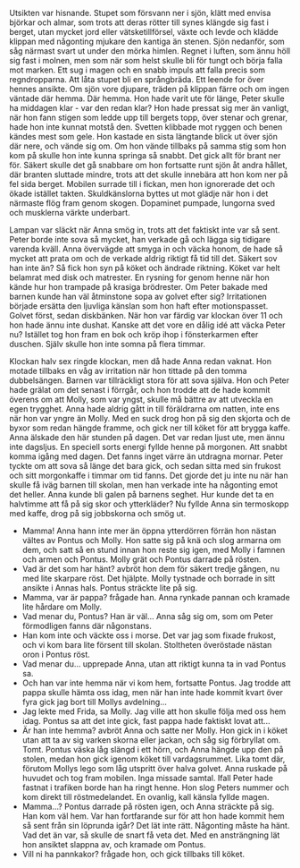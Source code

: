 Utsikten var hisnande. Stupet som försvann ner i sjön, klätt med envisa björkar och almar, som trots att deras rötter till synes klängde sig fast i berget, utan mycket jord eller vätsketillförsel, växte och levde och klädde klippan med någonting mjukare den kantiga än stenen. Sjön nedanför, som såg närmast svart ut under den mörka himlen. Regnet i luften, som ännu höll sig fast i molnen, men som när som helst skulle bli för tungt och börja falla mot marken. Ett sug i magen och en snabb impuls att falla precis som regndropparna. Att låta stupet bli en språngbräda. Ett leende for över hennes ansikte. Om sjön vore djupare, träden på klippan färre och om ingen väntade där hemma. Där hemma. Hon hade varit ute för länge, Peter skulle ha middagen klar - var den redan klar? Hon hade pressat sig mer än vanligt, när hon fann stigen som ledde upp till bergets topp, över stenar och grenar, hade hon inte kunnat motstå den. Svetten klibbade mot ryggen och benen kändes mest som gele. Hon kastade en sista längtande blick ut över sjön där nere, och vände sig om. Om hon vände tillbaks på samma stig som hon kom på skulle hon inte kunna springa så snabbt. Det gick allt för brant ner för. Säkert skulle det gå snabbare om hon fortsatte runt sjön åt andra hållet, där branten sluttade mindre, trots att det skulle innebära att hon kom ner på fel sida berget. Mobilen surrade till i fickan, men hon ignorerade det och ökade istället takten. Skuldkänslorna byttes ut mot glädje när hon i det närmaste flög fram genom skogen. Dopaminet pumpade, lungorna sved och musklerna värkte underbart. 

Lampan var släckt när Anna smög in, trots att det faktiskt inte var så sent. Peter borde inte sova så mycket, han verkade gå och lägga sig tidigare varenda kväll. Anna övervägde att smyga in och väcka honom, de hade så mycket att prata om och de verkade aldrig riktigt få tid till det. Säkert sov han inte än? Så fick hon syn på köket och ändrade riktning.  Köket var helt belamrat med disk och matrester. En rysning for genom henne när hon kände hur hon trampade på krasiga brödrester. Om Peter bakade med barnen kunde han väl åtminstone sopa av golvet efter sig? Irritationen började ersätta den ljuvliga känslan som hon haft efter motionspasset. Golvet först, sedan diskbänken. När hon var färdig var klockan över 11 och hon hade ännu inte dushat. Kanske att det vore en dålig idé att väcka Peter nu? Istället tog hon fram en bok och kröp ihop i fönsterkarmen efter duschen. Själv skulle hon inte somna på flera timmar.

Klockan halv sex ringde klockan, men då hade Anna redan vaknat. Hon motade tillbaks en våg av irritation när hon tittade på den tomma dubbelsängen. Barnen var tillräckligt stora för att sova själva. Hon och Peter hade grälat om det senast i förrgår, och hon trodde att de hade kommit överens om att Molly, som var yngst, skulle må bättre av att utveckla en egen trygghet. Anna hade aldrig gått in till föräldrarna om natten, inte ens när hon var yngre än Molly. Med en suck drog hon på sig den skjorta och de byxor som redan hängde framme, och gick ner till köket för att brygga kaffe. Anna älskade den här stunden på dagen. Det var redan ljust ute, men ännu inte dagsljus. En speciell sorts energi fyllde henne på morgonen. Att snabbt komma igång med dagen. Det fanns inget värre än utdragna mornar. Peter tyckte om att sova så länge det bara gick, och sedan sitta med sin frukost och sitt morgonkaffe i timmar om tid fanns. Det gjorde det ju inte nu när han skulle få iväg barnen till skolan, men han verkade inte ha någonting emot det heller. Anna kunde bli galen på barnens seghet. Hur kunde det ta en halvtimme att få på sig skor och ytterkläder? Nu fyllde Anna sin termoskopp med kaffe, drog på sig jobbskorna och smög ut.  

- Mamma!
Anna hann inte mer än öppna ytterdörren förrän hon nästan vältes av Pontus och Molly. Hon satte sig på knä och slog armarna om dem, och satt så en stund innan hon reste sig igen, med Molly i famnen och armen och Pontus. Molly grät och Pontus darrade på rösten. 
- Vad är det som har hänt? avbröt hon dem för säkert tredje gången, nu med lite skarpare röst. Det hjälpte. Molly tystnade och borrade in sitt ansikte i Annas hals. Pontus sträckte lite på sig. 
 - Mamma, var är pappa? frågade han.
Anna rynkade pannan och kramade lite hårdare om Molly. 
- Vad menar du, Pontus? Han är väl... Anna såg sig om, som om Peter förmodligen fanns där någonstans.
- Han kom inte och väckte oss i morse. Det var jag som fixade frukost, och vi kom bara lite försent till skolan. Stoltheten överöstade nästan oron i Pontus röst.
- Vad menar du... upprepade Anna, utan att riktigt kunna ta in vad Pontus sa.
- Och han var inte hemma när vi kom hem, fortsatte Pontus. Jag trodde att pappa skulle hämta oss idag, men när han inte hade kommit kvart över fyra gick jag bort till Mollys avdelning...
- Jag lekte med Frida, sa Molly. Jag ville att hon skulle följa med oss hem idag. Pontus sa att det inte gick, fast pappa hade faktiskt lovat att...
- Är han inte hemma? avbröt Anna och satte ner Molly. Hon gick in i köket utan att ta av sig varken skorna eller jackan, och såg sig förbryllat om. Tomt. Pontus väska låg slängd i ett hörn, och Anna hängde upp den på stolen, medan hon gick igenom köket till vardagsrummet. Lika tomt där, förutom Mollys lego som låg utspritt över halva golvet. Anna ruskade på huvudet och tog fram mobilen. Inga missade samtal. Ifall Peter hade fastnat i trafiken borde han ha ringt henne. Hon slog Peters nummer och kom direkt till röstmedelandet. En ovanlig, kall känsla fyllde magen. 
- Mamma...? Pontus darrade på rösten igen, och Anna sträckte på sig. Han kom väl hem. Var han fortfarande sur för att hon hade kommit hem så sent från sin löprunda igår? Det lät inte rätt. Någonting måste ha hänt. Vad det än var, så skulle de snart få veta det. Med en ansträngning lät hon ansiktet slappna av, och kramade om Pontus.
- Vill ni ha pannkakor? frågade hon, och gick tillbaks till köket.
